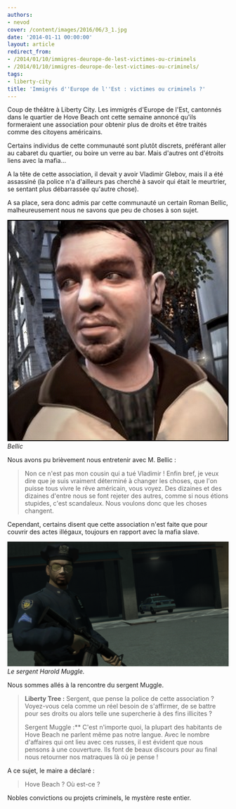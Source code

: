 ```yaml
---
authors:
- nevod
cover: /content/images/2016/06/3_1.jpg
date: '2014-01-11 00:00:00'
layout: article
redirect_from:
- /2014/01/10/immigres-deurope-de-lest-victimes-ou-criminels
- /2014/01/10/immigres-deurope-de-lest-victimes-ou-criminels/
tags:
- liberty-city
title: 'Immigrés d''Europe de l''Est : victimes ou criminels ?'
---
```



Coup de théâtre à Liberty City. Les immigrés d'Europe de l'Est, cantonnés dans le quartier de Hove Beach ont cette semaine annoncé qu'ils formeraient une association pour obtenir plus de droits et être traités comme des citoyens américains.

Certains individus de cette communauté sont plutôt discrets, préférant aller au cabaret du quartier, ou boire un verre au bar. Mais d'autres ont d'étroits liens avec la mafia...

A la tête de cette association, il devait y avoir Vladimir Glebov, mais il a été assassiné (la police n'a d'ailleurs pas cherché à savoir qui était le meurtrier, se sentant plus débarrassée qu'autre chose).

A sa place, sera donc admis par cette communauté un certain Roman Bellic, malheureusement nous ne savons que peu de choses à son sujet.

![Bellic](/content/images/2016/06/3_4.png)
_Bellic_

Nous avons pu brièvement nous entretenir avec M. Bellic :

> Non ce n'est pas mon cousin qui a tué Vladimir ! Enfin bref, je veux dire que je suis vraiment déterminé à changer les choses, que l'on puisse tous vivre le rêve américain, vous voyez. Des dizaines et des dizaines d'entre nous se font rejeter des autres, comme si nous étions stupides, c'est scandaleux. Nous voulons donc que les choses changent.

Cependant, certains disent que cette association n'est faite que pour couvrir des actes illégaux, toujours en rapport avec la mafia slave.

![Le sergent Harold Muggle.](/content/images/2016/06/3_3.png)
_Le sergent Harold Muggle._

Nous sommes allés à la rencontre du sergent Muggle.

> **Liberty Tree :** Sergent, que pense la police de cette association ? Voyez-vous cela comme un réel besoin de s'affirmer, de se battre pour ses droits ou alors telle une supercherie à des fins illicites ?
> 
> Sergent Muggle :\*\* C'est n'importe quoi, la plupart des habitants de Hove Beach ne parlent même pas notre langue. Avec le nombre d'affaires qui ont lieu avec ces russes, il est évident que nous pensons à une couverture. Ils font de beaux discours pour au final nous retourner nos matraques là où je pense !

A ce sujet, le maire a déclaré :

> Hove Beach ? Où est-ce ?

Nobles convictions ou projets criminels, le mystère reste entier.